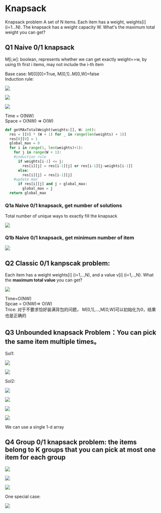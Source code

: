 # Knapsack

Knapsack problem A set of N items. Each item has a weight, weights\[i\] \(i=1...N\). The knapsack has a weight capacity W. What's the maximum total weight you can get?

## Q1 Naive 0/1 knapsack

M\[i,w\]: boolean, represents whether we can get exactly weight==w, by using th first i items, may not include the i-th item

Base case: M\[0\]\[0\]=True, M\[0,1\]..M\[0,W\]=false   
Induction rule:

![](../.gitbook/assets/image%20%2812%29.png)

![](../.gitbook/assets/image%20%2838%29.png)

![](../.gitbook/assets/image%20%289%29.png)

Time = O\(NW\)  
Space = O\(NW\) =&gt; O\(W\)

```python
def getMAxTotalWeight(weights:[], W: int):
  res = [[0] * (W + 1) for _ in range(len(weights) + 1)]
  res[0][0] = 1
  global_max = 0
  for i in range(1, len(weights)+1):
    for j in range(W + 1):
    #induction rule
      if weights[i-1] <= j:
        res[i][j] = res[i-1][j] or res[i-1][j-weights[i-1]]
      else:
        res[i][j] = res[i-1][j]
    #update max
      if res[i][j] and j > global_max:
        global_max = j
  return global_max
```

### Q1a Naive 0/1 knapsack, get number of solutions

Total number of unique ways to exactly fill the knapsack

![](../.gitbook/assets/image%20%2829%29.png)

### Q1b Naive 0/1 knapsack, get minimum number of item

![](../.gitbook/assets/image%20%2840%29.png)

## Q2 Classic 0/1 kanpscak problem:

Each item has a weight weights\[i\] \(i=1,..,N\), and a value v\[i\] \(i=1,..,N\). What the **maximum total value** you can get?

![](../.gitbook/assets/image%20%2825%29.png)

Time=O\(NW\)  
Spcae = O\(NW\)=&gt; O\(W\)  
Trice: 对于不要求恰好装满背包的问题， M\[0,1\],...,M\[0,W\]可以初始化为0，结果也是正确的

## Q3 Unbounded knapsack Problem：You can pick the same item multiple times。

Sol1:

![](../.gitbook/assets/image%20%2824%29.png)

![](../.gitbook/assets/image%20%2816%29.png)

Sol2:

![](../.gitbook/assets/image%20%2810%29.png)

![](../.gitbook/assets/image%20%286%29.png)

![](../.gitbook/assets/image%20%2817%29.png)

![](../.gitbook/assets/image%20%2828%29.png)

We can use a single 1-d array

## Q4 Group 0/1 knapsack problem: the items belong to K groups that you can pick at most one item for each group

![](../.gitbook/assets/image%20%2815%29.png)

![](../.gitbook/assets/image%20%2811%29.png)

![](../.gitbook/assets/image%20%2833%29.png)

One special case:

![](../.gitbook/assets/image%20%2839%29.png)

